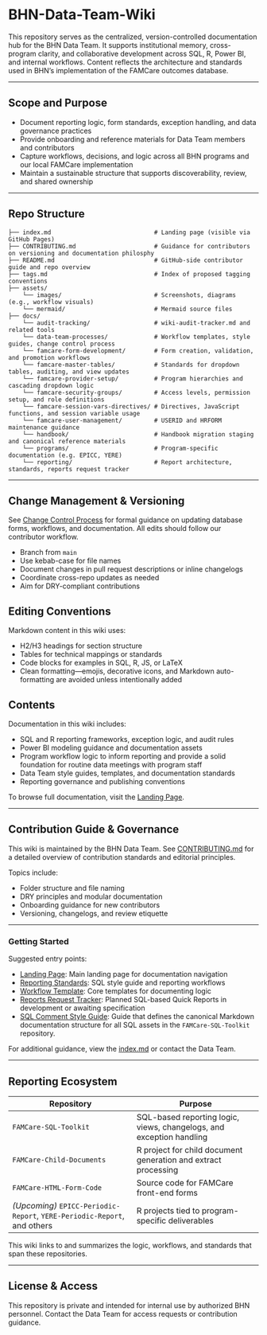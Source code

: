 # BHN-Data-Team-Wiki

This repository serves as the centralized, version-controlled documentation hub for the BHN  Data Team. It supports institutional memory, cross-program clarity, and collaborative  development across SQL, R, Power BI, and internal workflows. Content reflects the architecture  and standards used in BHN’s implementation of the FAMCare outcomes database.

---

## Scope and Purpose

- Document reporting logic, form standards, exception handling, and data governance practices
- Provide onboarding and reference materials for Data Team members and contributors
- Capture workflows, decisions, and logic across all BHN programs and our local FAMCare implementation
- Maintain a sustainable structure that supports discoverability, review, and shared ownership

---

## Repo Structure

```plaintext
├── index.md                             # Landing page (visible via GitHub Pages)
├── CONTRIBUTING.md                      # Guidance for contributors on versioning and documentation philosphy
├── README.md                            # GitHub-side contributor guide and repo overview
├── tags.md                              # Index of proposed tagging conventions
├── assets/
    └── images/                          # Screenshots, diagrams (e.g., workflow visuals)
    └── mermaid/                         # Mermaid source files
├── docs/
    └── audit-tracking/                  # wiki-audit-tracker.md and related tools
    └── data-team-processes/             # Workflow templates, style guides, change control process
    └── famcare-form-development/        # Form creation, validation, and promotion workflows
    └── famcare-master-tables/           # Standards for dropdown tables, auditing, and view updates
    └── famcare-provider-setup/          # Program hierarchies and cascading dropdown logic
    └── famcare-security-groups/         # Access levels, permission setup, and role definitions
    └── famcare-session-vars-directives/ # Directives, JavaScript functions, and session variable usage
    └── famcare-user-management/         # USERID and HRFORM maintenance guidance
    └── handbook/                        # Handbook migration staging and canonical reference materials
    └── programs/                        # Program-specific documentation (e.g. EPICC, YERE)
    └── reporting/                       # Report architecture, standards, reports request tracker
```

---

## Change Management & Versioning

See [Change Control Process](docs/data-team-processes/change-control-process.md) for formal guidance on updating database forms, workflows, and documentation. All edits should follow our contributor workflow.

- Branch from `main`
- Use kebab-case for file names
- Document changes in pull request descriptions or inline changelogs
- Coordinate cross-repo updates as needed
- Aim for DRY-compliant contributions

## Editing Conventions

Markdown content in this wiki uses:

- H2/H3 headings for section structure
- Tables for technical mappings or standards
- Code blocks for examples in SQL, R, JS, or LaTeX
- Clean formatting—emojis, decorative icons, and Markdown auto-formatting are avoided unless intentionally added

## Contents

Documentation in this wiki includes:

- SQL and R reporting frameworks, exception logic, and audit rules
- Power BI modeling guidance and documentation assets
- Program workflow logic to inform reporting and provide a solid foundation for routine data meetings with program staff
- Data Team style guides, templates, and documentation standards
- Reporting governance and publishing conventions

To browse full documentation, visit the [Landing Page](index.md).

---

## Contribution Guide & Governance

This wiki is maintained by the BHN Data Team. See [CONTRIBUTING.md](CONTRIBUTING.md) for a detailed overview of contribution standards and editorial principles.

Topics include:

- Folder structure and file naming
- DRY principles and modular documentation
- Onboarding guidance for new contributors
- Versioning, changelogs, and review etiquette

---

### Getting Started

Suggested entry points:

- [Landing Page](index.md): Main landing page for documentation navigation
- [Reporting Standards](docs/reporting/reporting-standards.md): SQL style guide and reporting workflows
- [Workflow Template](docs/data-team-processes/program-workflow-template.md): Core templates for documenting logic
- [Reports Request Tracker](docs/reporting/reports-request-tracker.md): Planned SQL-based Quick Reports in development or awaiting specification  
- [SQL Comment Style Guide](https://github.com/BHN/FAMCare-SQL-Toolkit/blob/main/comment-style-guide.md): Guide that defines the canonical Markdown documentation structure for all SQL assets in the `FAMCare-SQL-Toolkit` repository.

For additional guidance, view the [index.md](index.md) or contact the Data Team.

---

## Reporting Ecosystem

| Repository | Purpose |
|------------|---------|
| `FAMCare-SQL-Toolkit` | SQL-based reporting logic, views, changelogs, and exception handling |
| `FAMCare-Child-Documents` | R project for child document generation and extract processing |
| `FAMCare-HTML-Form-Code` | Source code for FAMCare front-end forms |
| *(Upcoming)* `EPICC-Periodic-Report`, `YERE-Periodic-Report`, and others | R projects tied to program-specific deliverables |

This wiki links to and summarizes the logic, workflows, and standards that span these repositories.

---

## License & Access

This repository is private and intended for internal use by authorized BHN personnel. Contact the Data Team for access requests or contribution guidance.
